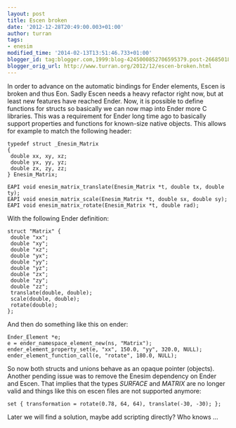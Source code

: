 ```yaml
---
layout: post
title: Escen broken
date: '2012-12-28T20:49:00.003+01:00'
author: turran
tags:
- enesim
modified_time: '2014-02-13T13:51:46.733+01:00'
blogger_id: tag:blogger.com,1999:blog-4245000852706595379.post-2668501820319918329
blogger_orig_url: http://www.turran.org/2012/12/escen-broken.html
---
```


In order to advance on the automatic bindings for Ender elements, Escen is broken and thus Eon. Sadly Escen needs a heavy refactor right now, but at least new features have reached Ender. Now, it is possible to define functions for structs so basically we can now map into Ender more C libraries. This was a requirement for Ender long time ago to basically support properties and functions for known-size native objects. This allows for example to match the following header:  
  
```
typedef struct _Enesim_Matrix  
{  
 double xx, xy, xz;  
 double yx, yy, yz;  
 double zx, zy, zz;  
} Enesim_Matrix;  
  
EAPI void enesim_matrix_translate(Enesim_Matrix *t, double tx, double ty);  
EAPI void enesim_matrix_scale(Enesim_Matrix *t, double sx, double sy);  
EAPI void enesim_matrix_rotate(Enesim_Matrix *t, double rad);
```
  
With the following Ender definition:

```
struct "Matrix" {  
 double "xx";  
 double "xy";  
 double "xz";  
 double "yx";  
 double "yy";  
 double "yz";  
 double "zx";  
 double "zy";  
 double "zz";  
 translate(double, double);  
 scale(double, double);  
 rotate(double);  
};
```
  
And then do something like this on ender:  

```
Ender_Element *e;  
e = ender_namespace_element_new(ns, "Matrix");  
ender_element_property_set(e, "xx", 150.0, "yy", 320.0, NULL);  
ender_element_function_call(e, "rotate", 180.0, NULL);
```
  
So now both structs and unions behave as an opaque pointer (objects). Another pending issue was to remove the Enesim dependency on Ender and Escen. That implies that the types _SURFACE_ and _MATRIX_ are no longer valid and things like this on escen files are not supported anymore:  
  
```
set { transformation = rotate(0.78, 64, 64), translate(-30, -30); };  
```
  
Later we will find a solution, maybe add scripting directly? Who knows ...
